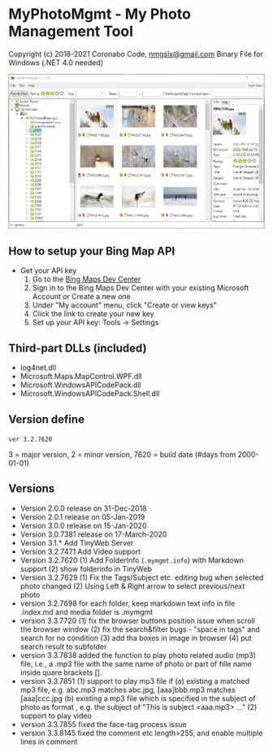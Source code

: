 # MyPhotoMgmt - My Photo Management Tool #
Copyright (c) 2018-2021 Coronabo Code, nmgslx@gmail.com
Binary File for Windows (.NET 4.0 needed)

![screenshot](2021-06-30.png)

## How to setup your Bing Map API
* Get your API key
   1. Go to the [Bing Maps Dev Center](https://www.bingmapsportal.com/)
   2. Sign in to the Bing Maps Dev Center with your existing Microsoft Account or Create a new one
   3. Under "My account" menu, click "Create or view keys"
   4. Click the link to create your new key
   5. Set up your API key: Tools -> Settings  

## Third-part DLLs (included)
   * log4net.dll
   * Microsoft.Maps.MapControl.WPF.dll
   * Microsoft.WindowsAPICodePack.dll
   * Microsoft.WindowsAPICodePack.Shell.dll

## Version define
`ver 3.2.7620`

3 = major version, 
2 = minor version, 
7620 = build date (#days from 2000-01-01)

## Versions
* Version 2.0.0 release on 31-Dec-2018
* Version 2.0.1 release on 05-Jan-2019
* Version 3.0.0 release on 15-Jan-2020
* Version 3.0.7381 release on 17-March-2020
* Version 3.1.* Add TinyWeb Server
* Version 3.2.7471 Add Video support
* Version 3.2.7620 (1) Add FolderInfo (`.mymgmt.info`) with Markdown support (2) show folderinfo in TinyWeb
* Version 3.2.7629 (1) Fix the Tags/Subject etc. editing bug when selected photo changed (2) Using Left & Right arrow to select previous/next photo
* version 3.2.7698 for each folder, keep markdown text info in file .index.md and media folder is .mymgmt
* version 3.3.7720 (1) fix the browser buttons position issue when scroll the browser window (2) fix the search&filter bugs - "space in tags" and search for no condition (3) add tha boxes in image in browser (4) put search result to subfolder
* version 3.3.7838 added the function to play photo related audio (mp3) file, i.e., a .mp3 file with the same name of photo or part of fille name inside quare brackets [].
* version 3.3.7851 (1) support to play mp3 file if (a) existing a matched mp3 file, e.g. abc.mp3 matches abc.jpg, [aaa]bbb.mp3 matches [aaa]ccc.jpg (b) existing a mp3 file which is specified in the subject of photo as format <mp3-file-name>, e.g. the subject of "This is subject <aaa.mp3> ..."  (2) support to play video
* version 3.3.7855 fixed the face-tag process issue
* version 3.3.8145 fixed the comment etc length>255, and enable multiple lines in comment

